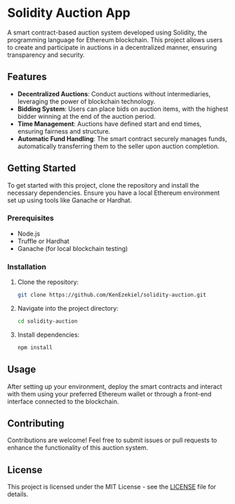 # Solidity Auction App

A smart contract-based auction system developed using Solidity, the programming language for Ethereum blockchain. This project allows users to create and participate in auctions in a decentralized manner, ensuring transparency and security.

## Features

- **Decentralized Auctions**: Conduct auctions without intermediaries, leveraging the power of blockchain technology.
- **Bidding System**: Users can place bids on auction items, with the highest bidder winning at the end of the auction period.
- **Time Management**: Auctions have defined start and end times, ensuring fairness and structure.
- **Automatic Fund Handling**: The smart contract securely manages funds, automatically transferring them to the seller upon auction completion.

## Getting Started

To get started with this project, clone the repository and install the necessary dependencies. Ensure you have a local Ethereum environment set up using tools like Ganache or Hardhat.

### Prerequisites

- Node.js
- Truffle or Hardhat
- Ganache (for local blockchain testing)

### Installation

1. Clone the repository:
   ```bash
   git clone https://github.com/KenEzekiel/solidity-auction.git
   ```
2. Navigate into the project directory:
   ```bash
   cd solidity-auction
   ```
3. Install dependencies:
   ```bash
   npm install
   ```

## Usage

After setting up your environment, deploy the smart contracts and interact with them using your preferred Ethereum wallet or through a front-end interface connected to the blockchain.

## Contributing

Contributions are welcome! Feel free to submit issues or pull requests to enhance the functionality of this auction system.

## License

This project is licensed under the MIT License - see the [LICENSE](LICENSE) file for details.
